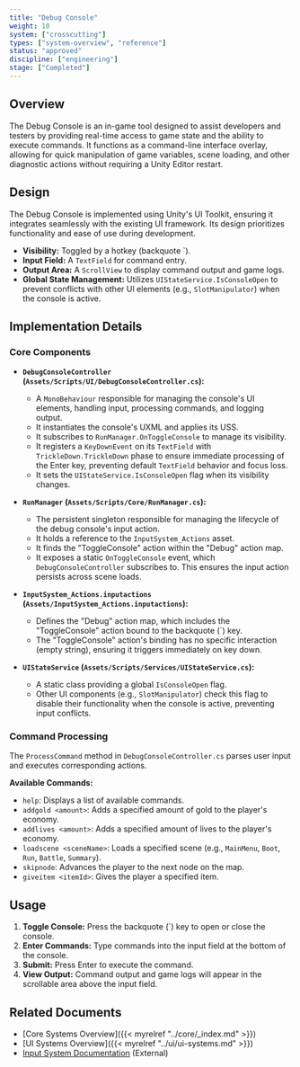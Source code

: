 ```yaml
---
title: "Debug Console"
weight: 10
system: ["crosscutting"]
types: ["system-overview", "reference"]
status: "approved"
discipline: ["engineering"]
stage: ["Completed"]
---
```


## Overview

The Debug Console is an in-game tool designed to assist developers and testers by providing real-time access to game state and the ability to execute commands. It functions as a command-line interface overlay, allowing for quick manipulation of game variables, scene loading, and other diagnostic actions without requiring a Unity Editor restart.

## Design

The Debug Console is implemented using Unity's UI Toolkit, ensuring it integrates seamlessly with the existing UI framework. Its design prioritizes functionality and ease of use during development.

*   **Visibility:** Toggled by a hotkey (backquote `).
*   **Input Field:** A `TextField` for command entry.
*   **Output Area:** A `ScrollView` to display command output and game logs.
*   **Global State Management:** Utilizes `UIStateService.IsConsoleOpen` to prevent conflicts with other UI elements (e.g., `SlotManipulator`) when the console is active.

## Implementation Details

### Core Components

*   **`DebugConsoleController` (`Assets/Scripts/UI/DebugConsoleController.cs`):**
    *   A `MonoBehaviour` responsible for managing the console's UI elements, handling input, processing commands, and logging output.
    *   It instantiates the console's UXML and applies its USS.
    *   It subscribes to `RunManager.OnToggleConsole` to manage its visibility.
    *   It registers a `KeyDownEvent` on its `TextField` with `TrickleDown.TrickleDown` phase to ensure immediate processing of the Enter key, preventing default `TextField` behavior and focus loss.
    *   It sets the `UIStateService.IsConsoleOpen` flag when its visibility changes.

*   **`RunManager` (`Assets/Scripts/Core/RunManager.cs`):**
    *   The persistent singleton responsible for managing the lifecycle of the debug console's input action.
    *   It holds a reference to the `InputSystem_Actions` asset.
    *   It finds the "ToggleConsole" action within the "Debug" action map.
    *   It exposes a static `OnToggleConsole` event, which `DebugConsoleController` subscribes to. This ensures the input action persists across scene loads.

*   **`InputSystem_Actions.inputactions` (`Assets/InputSystem_Actions.inputactions`):**
    *   Defines the "Debug" action map, which includes the "ToggleConsole" action bound to the backquote (`) key.
    *   The "ToggleConsole" action's binding has no specific interaction (empty string), ensuring it triggers immediately on key down.

*   **`UIStateService` (`Assets/Scripts/Services/UIStateService.cs`):**
    *   A static class providing a global `IsConsoleOpen` flag.
    *   Other UI components (e.g., `SlotManipulator`) check this flag to disable their functionality when the console is active, preventing input conflicts.

### Command Processing

The `ProcessCommand` method in `DebugConsoleController.cs` parses user input and executes corresponding actions.

**Available Commands:**

*   `help`: Displays a list of available commands.
*   `addgold <amount>`: Adds a specified amount of gold to the player's economy.
*   `addlives <amount>`: Adds a specified amount of lives to the player's economy.
*   `loadscene <sceneName>`: Loads a specified scene (e.g., `MainMenu`, `Boot`, `Run`, `Battle`, `Summary`).
*   `skipnode`: Advances the player to the next node on the map.
*   `giveitem <itemId>`: Gives the player a specified item.

## Usage

1.  **Toggle Console:** Press the backquote (`) key to open or close the console.
2.  **Enter Commands:** Type commands into the input field at the bottom of the console.
3.  **Submit:** Press Enter to execute the command.
4.  **View Output:** Command output and game logs will appear in the scrollable area above the input field.

## Related Documents

*   [Core Systems Overview]({{< myrelref "../core/_index.md" >}})
*   [UI Systems Overview]({{< myrelref "../ui/ui-systems.md" >}})
*   [Input System Documentation](https://docs.unity3d.com/Packages/com.unity.inputsystem@1.0/manual/index.html) (External)
